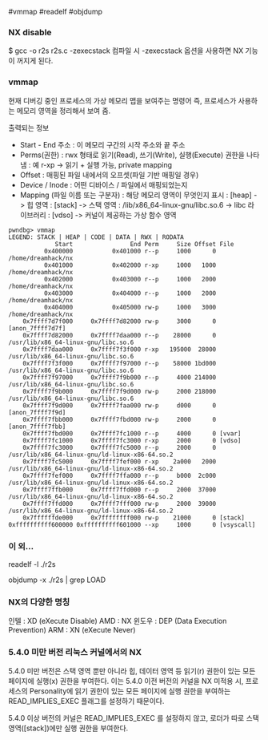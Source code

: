 #vmmap #readelf #objdump

### NX disable

$ gcc -o r2s r2s.c -zexecstack
컴파일 시 -zexecstack  옵션을 사용하면 NX 기능이 꺼지게 된다.
### vmmap

현재 디버깅 중인 프로세스의 가상 메모리 맵을 보여주는 명령어
즉, 프로세스가 사용하는 메모리 영역을 정리해서 보여 줌.

출력되는 정보
- Start - End 주소
  : 이 메모리 구간의 시작 주소와 끝 주소
- Perms(권한)
  : rwx 형태로 읽기(Read), 쓰기(Write), 실행(Execute) 권한을 나타냄
  : 예 r-xp -> 읽기 + 실행 가능, private mapping
- Offset
  : 매핑된 파일 내에서의 오프셋(파일 기반 매핑일 경우)
- Device / Inode
  : 어떤 디바이스 / 파일에서 매핑되었는지
- Mapping (파일 이름 또는 구분자)
  : 해당 메모리 영역이 무엇인지 표시
  : [heap] -> 힙 영역
  : [stack] -> 스택 영역
  : /lib/x86_64-linux-gnu/libc.so.6 -> libc 라이브러리
  : [vdso] -> 커널이 제공하는 가상 함수 영역

```
pwndbg> vmmap
LEGEND: STACK | HEAP | CODE | DATA | RWX | RODATA
             Start                End Perm     Size Offset File
          0x400000           0x401000 r--p     1000      0 /home/dreamhack/nx
          0x401000           0x402000 r-xp     1000   1000 /home/dreamhack/nx
          0x402000           0x403000 r--p     1000   2000 /home/dreamhack/nx
          0x403000           0x404000 r--p     1000   2000 /home/dreamhack/nx
          0x404000           0x405000 rw-p     1000   3000 /home/dreamhack/nx
    0x7ffff7d7f000     0x7ffff7d82000 rw-p     3000      0 [anon_7ffff7d7f]
    0x7ffff7d82000     0x7ffff7daa000 r--p    28000      0 /usr/lib/x86_64-linux-gnu/libc.so.6
    0x7ffff7daa000     0x7ffff7f3f000 r-xp   195000  28000 /usr/lib/x86_64-linux-gnu/libc.so.6
    0x7ffff7f3f000     0x7ffff7f97000 r--p    58000 1bd000 /usr/lib/x86_64-linux-gnu/libc.so.6
    0x7ffff7f97000     0x7ffff7f9b000 r--p     4000 214000 /usr/lib/x86_64-linux-gnu/libc.so.6
    0x7ffff7f9b000     0x7ffff7f9d000 rw-p     2000 218000 /usr/lib/x86_64-linux-gnu/libc.so.6
    0x7ffff7f9d000     0x7ffff7faa000 rw-p     d000      0 [anon_7ffff7f9d]
    0x7ffff7fbb000     0x7ffff7fbd000 rw-p     2000      0 [anon_7ffff7fbb]
    0x7ffff7fbd000     0x7ffff7fc1000 r--p     4000      0 [vvar]
    0x7ffff7fc1000     0x7ffff7fc3000 r-xp     2000      0 [vdso]
    0x7ffff7fc3000     0x7ffff7fc5000 r--p     2000      0 /usr/lib/x86_64-linux-gnu/ld-linux-x86-64.so.2
    0x7ffff7fc5000     0x7ffff7fef000 r-xp    2a000   2000 /usr/lib/x86_64-linux-gnu/ld-linux-x86-64.so.2
    0x7ffff7fef000     0x7ffff7ffa000 r--p     b000  2c000 /usr/lib/x86_64-linux-gnu/ld-linux-x86-64.so.2
    0x7ffff7ffb000     0x7ffff7ffd000 r--p     2000  37000 /usr/lib/x86_64-linux-gnu/ld-linux-x86-64.so.2
    0x7ffff7ffd000     0x7ffff7fff000 rw-p     2000  39000 /usr/lib/x86_64-linux-gnu/ld-linux-x86-64.so.2
    0x7ffffffde000     0x7ffffffff000 rw-p    21000      0 [stack]
0xffffffffff600000 0xffffffffff601000 --xp     1000      0 [vsyscall]

```

### 이 외...

readelf -l ./r2s

objdump -x ./r2s | grep LOAD

### NX의 다양한 명칭

인텔 : XD (eXecute Disable)
AMD : NX
윈도우 : DEP (Data Execution Prevention)
ARM : XN (eXecute Never)

### 5.4.0 미만 버전 리눅스 커널에서의 NX

5.4.0 미만 버전은 스택 영역 뿐만 아니라 힙, 데이터 영역 등 읽기(r) 권한이 있는 모든 페이지에 실행(x) 권한을 부여한다.
이는 5.4.0 이전 버전의 커널을 NX 미적용 시, 프로세스의 Personality에 읽기 권한이 있는 모든 페이지에 실행 권한을 부여하는 READ_IMPLIES_EXEC 플래그를 설정하기 때문이다.

5.4.0 이상 버전의 커널은 READ_IMPLIES_EXEC 를 설정하지 않고, 로더가 따로 스택 영역([stack])에만 실행 권한을 부여한다.

